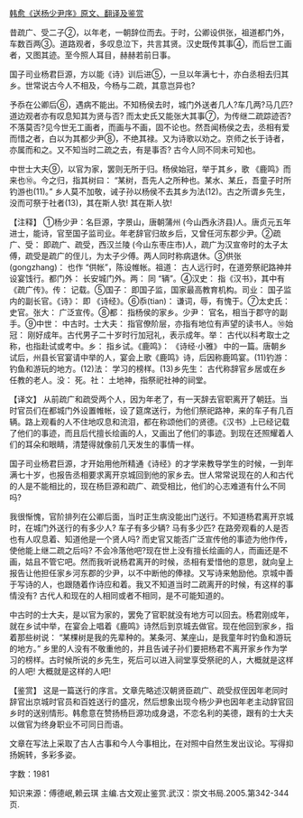 [韩愈《送杨少尹序》原文、翻译及鉴赏](https://www.vrrw.net/wx/14112.html)

昔疏广、受二子②，以年老，一朝辞位而去。于时，公卿设供张，祖道都门外，车数百两③。道路观者，多叹息泣下，共言其贤。汉史既传其事④，而后世工画者，又图其迹。至今照人耳目，赫赫若前日事。

国子司业杨君巨源，方以能《诗》训后进⑤，一旦以年满七十，亦白丞相去归其乡。世常说古今人不相及，今杨与二疏，其意岂异也?

予忝在公卿后⑥，遇病不能出。不知杨侯去时，城门外送者几人?车几两?马几匹?道边观者亦有叹息知其为贤与否? 而太史氏又能张大其事⑦，为传继二疏踪迹否?不落莫否?见今世无工画者，而画与不画，固不论也。然吾闻杨侯之去，丞相有爱而惜之者，白以为其都少尹⑧，不绝其禄。又为诗歌以劝之。京师之长于诗者，亦属而和之。又不知当时二疏之去，有是事否? 古今人同不同未可知也。

中世士大夫⑨，以官为家，罢则无所于归。杨侯始冠，举于其乡，歌 《鹿鸣》而来也⑩。今之归，指其树曰： “某树，吾先人之所种也。某水、某丘，吾童子时所钓游也(11)。” 乡人莫不加敬，诫子孙以杨侯不去其乡为法(12)。古之所谓乡先生，没而可祭于社者(13)，其在斯人欤! 其在斯人欤!



【注释】 ①杨少尹：名巨源，字景山，唐朝蒲州 (今山西永济县)人。唐贞元五年进士，能诗，官至国子监司业。年老辞官归故乡后，又曾任河东郡少尹。②疏广、受： 即疏广、疏受，西汉兰陵 (今山东枣庄市)人，疏广为汉宣帝时的太子太傅，疏受是疏广的侄儿，为太子少傅。两人同时称病退休。③供张 (gongzhang)： 也作 “供帐”，陈设帷帐。祖道： 古人远行时，在道旁祭祀路神并设宴饯行。都门外： 长安城门外。两： 同 “辆”。④汉史： 指《汉书》，其中有《疏广传》。传： 记载。⑤国子： 即国子监，国家最高教育机构。司业： 国子监内的副长官。《诗》： 即 《诗经》。⑥忝(tian)： 谦词，辱，有愧于。⑦太史氏： 史官。张大： 广泛宣传。⑧都： 指杨侯的家乡。少尹： 官名，相当于郡守的副手。⑨中世： 中古时。士大夫： 指官僚阶层，亦指有地位有声望的读书人。⑩始冠： 刚好成年。古代男子二十岁时行加冠礼，表示成年。举： 古代以科考取士之称，也指赴试或考中。乡： 指乡试。《鹿鸣》： 《诗经·小雅》 中的一篇。唐朝乡试后，州县长官宴请中举的人，宴会上歌《鹿鸣》诗，后因称鹿鸣宴。(11)钓游： 钓鱼和游玩的地方。(12)法： 学习的榜样。(13)乡先生： 古代称辞官乡居或在乡任教的老人。没： 死。社： 土地神，指祭祀社神的祠堂。

【译文】 从前疏广和疏受两个人，因为年老了，有一天辞去官职离开了朝廷。当时官员们在都城门外设置帷帐，设了筵席送行，为他们祭祀路神，来的车子有几百辆。路上观看的人不住地叹息和流泪，都在称颂他们的贤德。《汉书》上已经记载了他们的事迹，而且后代擅长绘画的人，又画出了他们的事迹。到现在还照耀着人们的耳朵和眼睛，清楚得就像前几天发生的事情一样。

国子司业杨君巨源，才开始用他所精通《诗经》的才学来教导学生的时候，一到年满七十岁，也报告丞相要求离开京城回到他的家乡去。世人常常说现在的人和古代的人是不能相比的，现在杨巨源和疏广、疏受相比，他们的心志难道有什么不同吗?

我很惭愧，官阶排列在公卿后面，当时正生病没能出门送行。不知道杨君离开京城时，在城门外送行的有多少人? 车子有多少辆? 马有多少匹? 在路旁观看的人是否也有人叹息着、知道他是一个贤人吗? 而史官又能否广泛宣传他的事迹为他作传，使他能上继二疏之后吗? 不会冷落他吧?现在世上没有擅长绘画的人，而画还是不画，姑且不管它吧。然而我听说杨君离开的时候，丞相有爱惜他的意思，就向皇上报告让他担任家乡河东郡的少尹，以不中断他的俸禄。又写诗来勉励他。京城中善于写诗的人，也跟随着作诗应和着。我又不知道当时二疏离开的时候，有这样的事情没有? 古代人和现在的人相同或者不相同，是不可能知道的。

中古时的士大夫，是以官为家的，罢免了官职就没有地方可以回去。杨君刚成年，就在乡试中举，在宴会上唱着《鹿鸣》诗然后到京城去做官。现在他回到家乡，指着那些树说： “某棵树是我的先辈种的。某条河、某座山，是我童年时钓鱼和游玩的地方。” 乡里的人没有不敬重他的，并且告诫子孙们要把杨君不离开家乡作为学习的榜样。古时候所说的乡先生，死后可以进入祠堂享受祭祀的人，大概就是这样的人吧! 大概就是这样的人吧!

【鉴赏】 这是一篇送行的序言。文章先略述汉朝贤臣疏广、疏受叔侄因年老同时辞官出京城时官员和百姓送行的盛况，然后想象出现今杨少尹也因年老主动辞官回乡时的送别情形。韩愈意在赞扬杨巨源功成身退，不恋名利的美德，跟有的士大夫以做官为终身职业不可同日而语。

文章在写法上采取了古人古事和今人今事相比，在对照中自然生发出议论。写得抑扬婉转，多彩多姿。

字数：1981

知识来源：傅德岷,赖云琪 主编.古文观止鉴赏.武汉：崇文书局.2005.第342-344页.

